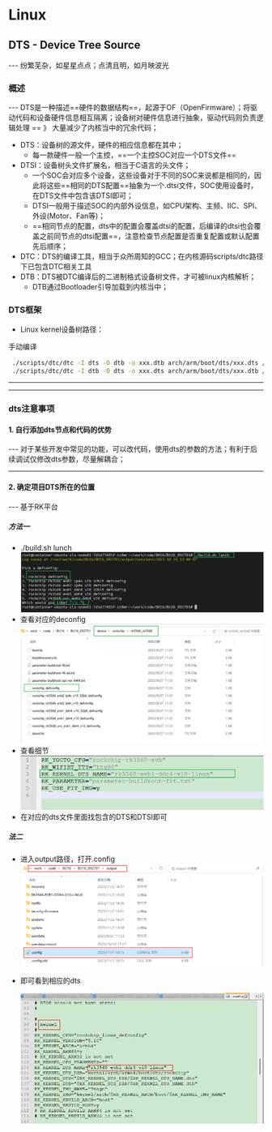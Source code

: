 # Linux
## DTS - Device Tree Source

--- 纷繁芜杂，如星星点点；点清且明，如月映波光



### 概述

--- DTS是一种描述==硬件的数据结构==，起源于OF（OpenFirmware）；将驱动代码和设备硬件信息相互隔离；设备树对硬件信息进行抽象，驱动代码则负责逻辑处理 == 》 大量减少了内核当中的冗余代码；

 -  DTS：设备树的源文件，硬件的相应信息都在其中；
    - 每一款硬件一般一个主控，==一个主控SOC对应一个DTS文件==
 -  DTSI：设备树头文件扩展名，相当于C语言的头文件；
    - 一个SOC会对应多个设备，这些设备对于不同的SOC来说都是相同的，因此将这些==相同的DTS配置==抽象为一个.dtsi文件，SOC使用设备时，在DTS文件中包含该DTSI即可；
    - DTSI一般用于描述SOC的内部外设信息，如CPU架构、主频、IIC、SPI、外设(Motor、Fan等)；
    - ==相同节点的配置，dts中的配置会覆盖dtsi的配置，后编译的dtsi也会覆盖之前同节点的dtsi配置==，注意检查节点配置是否重复配置或默认配置先后顺序；
 -  DTC：DTS的编译工具，相当于众所周知的GCC；在内核源码scripts/dtc路径下已包含DTC相关工具
 -  DTB：DTS被DTC编译后的二进制格式设备树文件，才可被linux内核解析；
    - DTB通过Bootloader引导加载到内核当中；



### DTS框架

- Linux kernel设备树路径：





手动编译

```bash
 ./scripts/dtc/dtc -I dts -O dtb -o xxx.dtb arch/arm/boot/dts/xxx.dts // 编译 dts 为 dtb
 ./scripts/dtc/dtc -I dtb -O dts -o xxx.dts arch/arm/boot/dts/xxx.dtb // 反编译 dtb 为 dts
```

---

---

### dts注意事项

#### 1. 自行添加dts节点和代码的优势

--- 对于某些开发中常见的功能，可以改代码，使用dts的参数的方法；有利于后续调试仅修改dts参数，尽量解耦合；

---

#### 2. 确定项目DTS所在的位置

--- 基于RK平台

##### 方法一

- ./build.sh lunch
  ![image-20231010134901614](Linux/image-20231010134901614.png)
- 查看对应的deconfig
  ![image-20231010135041497](Linux/image-20231010135041497.png)
- 查看细节
  ![image-20231010135115312](Linux/image-20231010135115312.png)
- 在对应的dts文件里面找包含的DTS和DTSI即可

##### 法二

- 进入output路径，打开.config
  ![image-20231102144014071](Linux/image-20231102144014071.png)

- 即可看到相应的dts

  ![image-20231102144156362](Linux/image-20231102144156362.png)



















